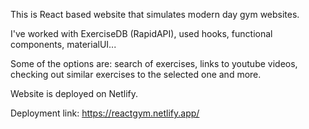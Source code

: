 This is React based website that simulates modern day gym websites.

I've worked with ExerciseDB (RapidAPI), used hooks, functional components, materialUI...

Some of the options are: search of exercises, links to youtube videos, checking out similar exercises to the selected one and more.

Website is deployed on Netlify.


Deployment link: https://reactgym.netlify.app/
